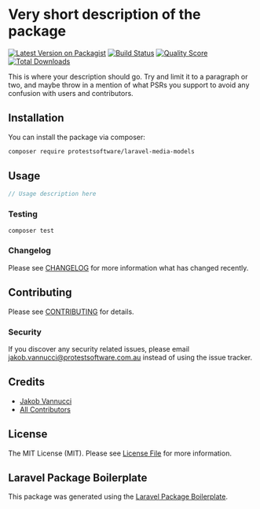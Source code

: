# Very short description of the package

[![Latest Version on Packagist](https://img.shields.io/packagist/v/protestsoftware/laravel-media-models.svg?style=flat-square)](https://packagist.org/packages/protestsoftware/laravel-media-models)
[![Build Status](https://img.shields.io/travis/protestsoftware/laravel-media-models/master.svg?style=flat-square)](https://travis-ci.org/protestsoftware/laravel-media-models)
[![Quality Score](https://img.shields.io/scrutinizer/g/protestsoftware/laravel-media-models.svg?style=flat-square)](https://scrutinizer-ci.com/g/protestsoftware/laravel-media-models)
[![Total Downloads](https://img.shields.io/packagist/dt/protestsoftware/laravel-media-models.svg?style=flat-square)](https://packagist.org/packages/protestsoftware/laravel-media-models)

This is where your description should go. Try and limit it to a paragraph or two, and maybe throw in a mention of what PSRs you support to avoid any confusion with users and contributors.

## Installation

You can install the package via composer:

```bash
composer require protestsoftware/laravel-media-models
```

## Usage

``` php
// Usage description here
```

### Testing

``` bash
composer test
```

### Changelog

Please see [CHANGELOG](CHANGELOG.md) for more information what has changed recently.

## Contributing

Please see [CONTRIBUTING](CONTRIBUTING.md) for details.

### Security

If you discover any security related issues, please email jakob.vannucci@protestsoftware.com.au instead of using the issue tracker.

## Credits

- [Jakob Vannucci](https://github.com/protestsoftware)
- [All Contributors](../../contributors)

## License

The MIT License (MIT). Please see [License File](LICENSE.md) for more information.

## Laravel Package Boilerplate

This package was generated using the [Laravel Package Boilerplate](https://laravelpackageboilerplate.com).